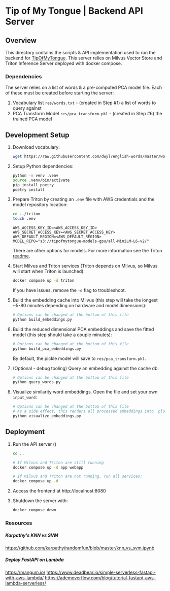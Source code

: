# Tip of My Tongue | Backend API Server

## Overview
This directory contains the scripts & API implementation used to run the backend for [TipOfMyTongue](../readme.md). This server relies on Milvus Vector Store and Triton Inference Server deployed with docker compose.

### Dependencies
The server relies on a list of words & a pre-computed PCA model file. Each of these must be created before starting the server:

1. Vocabulary list `res/words.txt` - (created in Step #1) a list of words to query against
2. PCA Transform Model `res/pca_transform.pkl` - (created in Step #6) the trained PCA model

## Development Setup

1. Download vocabulary:
    ```bash
    wget https://raw.githubusercontent.com/dwyl/english-words/master/words.txt -O res/words.txt
    ```

2. Setup Python dependencies:
    ```bash
    python -m venv .venv
    source .venv/bin/activate
    pip install poetry
    poetry install
    ```

3. Prepare Triton by creating an `.env` file with AWS credentials and the model repository location:
    ```bash
    cd ../triton
    touch .env
    ```

    ```text title=".env"
    AWS_ACCESS_KEY_ID=<AWS_ACCESS_KEY_ID>
    AWS_SECRET_ACCESS_KEY=<AWS_SECRET_ACCESS_KEY>
    AWS_DEFAULT_REGION=<AWS_DEFAULT_REGION>
    MODEL_REPO="s3://tipofmytongue-models-gpu/all-MiniLM-L6-v2/"
    ```
    There are other options for models. For more information see the Triton [readme](../triton/readme.md).

4. Start Milvus and Triton services (Triton depends on Milvus, so Milvus will start when Triton is launched):
    ```bash
    docker compose up -d triton
    ```
    If you have issues, remove the `-d` flag to troubleshoot.

5. Build the embedding cache into Milvus (this step will take the longest ~5-80 minutes depending on hardware and model dimensions):
    ```bash
    # Options can be changed at the bottom of this file
    python build_embeddings.py
    ```

6. Build the reduced dimensional PCA embeddings and save the fitted model (this step should take a couple minutes):
    ```bash
    # Options can be changed at the bottom of this file
    python build_pca_embeddings.py
    ```
    By default, the pickle model will save to `res/pca_transform.pkl`.

7. (Optional - debug tooling) Query an embedding against the cache db:
    ```bash
    # Options can be changed at the bottom of this file
    python query_words.py
    ```

8. Visualize similarity word embeddings. Open the file and set your own `input_word`:
    ```bash
    # Options can be changed at the bottom of this file
    # As a side effect, this renders all processed embeddings into `plot.png`
    python visualize_embeddings.py
    ```

## Deployment

1. Run the API server ()
    ```bash
    cd ..

    # If Milvus and Triton are still running
    docker compose up -d app webapp

    # If Milvus and Triton are not running, run all services:
    docker compose up -d
    ```

2. Access the frontend at http://localhost:8080

3. Shutdown the server with:
    ```bash
    docker compose down
    ```

### Resources

##### Karpathy's KNN vs SVM
https://github.com/karpathy/randomfun/blob/master/knn_vs_svm.ipynb

##### Deploy FastAPI on Lambda
https://mangum.io/
https://www.deadbear.io/simple-serverless-fastapi-with-aws-lambda/
https://ademoverflow.com/blog/tutorial-fastapi-aws-lambda-serverless/